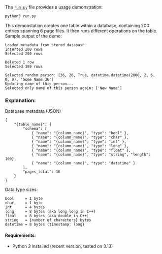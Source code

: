 The [`run.py`](run.py) file provides a usage demonstration:

```bash
python3 run.py
```

This demonstation creates one table within a database, containing 200 entries spanning 6 page files. It then runs different operations on the table. Sample output of the demo:

```
Loaded metadata from stored database
Inserted 200 rows
Selected 200 rows

Deleted 1 row
Selected 199 rows

Selected random person: [36, 26, True, datetime.datetime(2000, 2, 6, 0, 0), 'Some Name 36']
Updating name of this person...
Selected only name of this person again: ['New Name']
```


### Explanation:

Database metadata (JSON)
```jsonc
{
    "{table_name}": {
        "schema": [
            { "name": "{column_name}", "type": "bool" },
            { "name": "{column_name}", "type": "char" },
            { "name": "{column_name}", "type": "int" },
            { "name": "{column_name}", "type": "long" },
            { "name": "{column_name}", "type": "float" },
            { "name": "{column_name}", "type": "string", "length": 100},
            { "name": "{column_name}", "type": "datetime" }
        ],
        "pages_total": 10
    }
}
```

Data type sizes:
```
bool     = 1 byte
char     = 1 byte
int      = 4 bytes
long     = 8 bytes (aka long long in C++)
float    = 8 bytes (aka double in C++)
string   = {number of characters} bytes
datetime = 8 bytes (timestamp: long)
```


#### Requirements:

- Python 3 installed (recent version, tested on 3.13)
